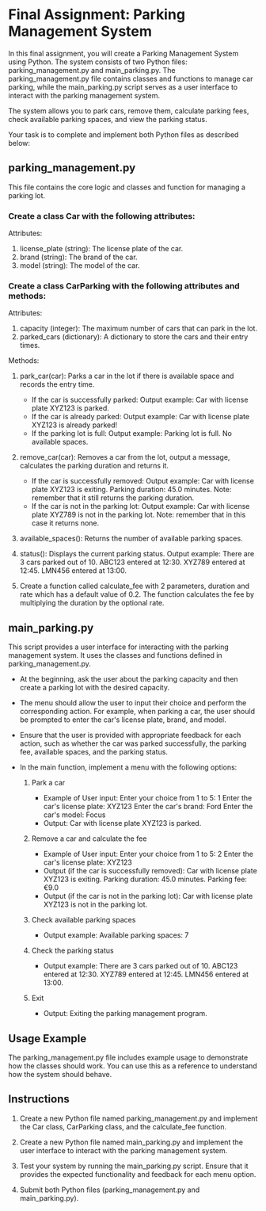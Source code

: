 # Final Assignment: Parking Management System

In this final assignment, you will create a Parking Management System using Python. The system consists of two Python files: parking_management.py and main_parking.py. The parking_management.py file contains classes and functions to manage car parking, while the main_parking.py script serves as a user interface to interact with the parking management system.

The system allows you to park cars, remove them, calculate parking fees, check available parking spaces, and view the parking status.

Your task is to complete and implement both Python files as described below:

## parking_management.py

This file contains the core logic and classes and function for managing a parking lot.

### Create a class Car with the following attributes:
Attributes:
1. license_plate (string): The license plate of the car.
2. brand (string): The brand of the car.
3. model (string): The model of the car.

### Create a class CarParking with the following attributes and methods:
Attributes:
1. capacity (integer): The maximum number of cars that can park in the lot.
2. parked_cars (dictionary): A dictionary to store the cars and their entry times.

Methods:
1. park_car(car): Parks a car in the lot if there is available space and records the entry time.
   - If the car is successfully parked:
     Output example:
     Car with license plate XYZ123 is parked.
   - If the car is already parked:
     Output example:
     Car with license plate XYZ123 is already parked!
   - If the parking lot is full:
     Output example:
     Parking lot is full. No available spaces.

2. remove_car(car): Removes a car from the lot, output a message, calculates the parking duration and returns it.
   - If the car is successfully removed:
     Output example:
     Car with license plate XYZ123 is exiting. Parking duration: 45.0 minutes.
     Note: remember that it still returns the parking duration.
   - If the car is not in the parking lot:
     Output example:
     Car with license plate XYZ789 is not in the parking lot.
     Note: remember that in this case it returns none.

3. available_spaces(): Returns the number of available parking spaces.

4. status(): Displays the current parking status.
   Output example:
   There are 3 cars parked out of 10.
   ABC123 entered at 12:30.
   XYZ789 entered at 12:45.
   LMN456 entered at 13:00.

5. Create a function called calculate_fee with 2 parameters, duration and rate which has a default value of 0.2. The function calculates the fee by multiplying the duration by the optional rate.

## main_parking.py

This script provides a user interface for interacting with the parking management system. It uses the classes and functions defined in parking_management.py.

- At the beginning, ask the user about the parking capacity and then create a parking lot with the desired capacity.

- The menu should allow the user to input their choice and perform the corresponding action. For example, when parking a car, the user should be prompted to enter the car's license plate, brand, and model.

- Ensure that the user is provided with appropriate feedback for each action, such as whether the car was parked successfully, the parking fee, available spaces, and the parking status.

- In the main function, implement a menu with the following options:
  1. Park a car
     - Example of User input:
       Enter your choice from 1 to 5: 1
       Enter the car's license plate: XYZ123
       Enter the car's brand: Ford
       Enter the car's model: Focus
     - Output:
       Car with license plate XYZ123 is parked.

  2. Remove a car and calculate the fee
     - Example of User input:
       Enter your choice from 1 to 5: 2
       Enter the car's license plate: XYZ123
     - Output (if the car is successfully removed):
       Car with license plate XYZ123 is exiting. Parking duration: 45.0 minutes.
       Parking fee: €9.0
     - Output (if the car is not in the parking lot):
       Car with license plate XYZ123 is not in the parking lot.

  3. Check available parking spaces
     - Output example:
       Available parking spaces: 7

  4. Check the parking status
     - Output example:
       There are 3 cars parked out of 10.
       ABC123 entered at 12:30.
       XYZ789 entered at 12:45.
       LMN456 entered at 13:00.

  5. Exit
     - Output:
       Exiting the parking management program.

## Usage Example

The parking_management.py file includes example usage to demonstrate how the classes should work. You can use this as a reference to understand how the system should behave.

## Instructions

1. Create a new Python file named parking_management.py and implement the Car class, CarParking class, and the calculate_fee function.

2. Create a new Python file named main_parking.py and implement the user interface to interact with the parking management system.

3. Test your system by running the main_parking.py script. Ensure that it provides the expected functionality and feedback for each menu option.

4. Submit both Python files (parking_management.py and main_parking.py).
